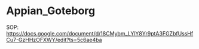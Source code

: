 # Appian_Goteborg

SOP: https://docs.google.com/document/d/18CMybm_LYlY8Yr9ptA3FGZbfUssHfCu7-GzHHzOFXWY/edit?ts=5c6ae4ba
